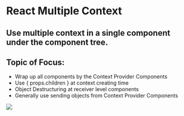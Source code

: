 # React Multiple Context 

## Use multiple context in a single component under the component tree.

## Topic of Focus:
- Wrap up all components by the Context Provider Components
- Use { props.children } at context creating time
- Object Destructuring at receiver level components 
- Generally use sending objects from Context Provider Components

<img src="./src/____.gif">